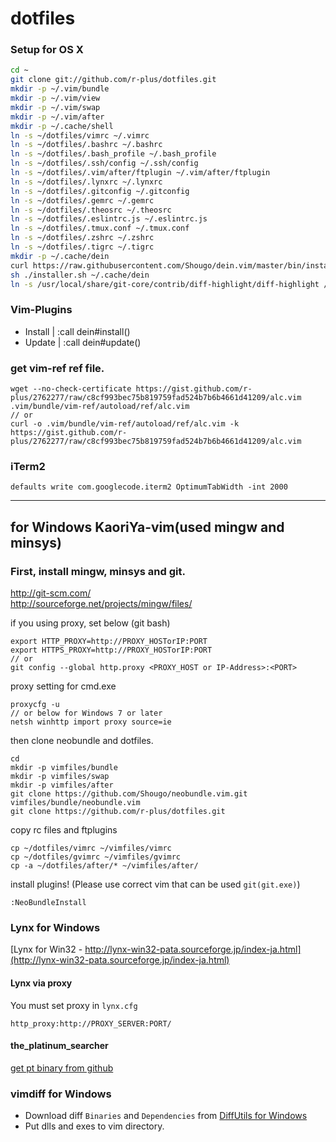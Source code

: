 # dotfiles

### Setup for OS X

```bash
cd ~
git clone git://github.com/r-plus/dotfiles.git
mkdir -p ~/.vim/bundle
mkdir -p ~/.vim/view
mkdir -p ~/.vim/swap
mkdir -p ~/.vim/after
mkdir -p ~/.cache/shell
ln -s ~/dotfiles/vimrc ~/.vimrc
ln -s ~/dotfiles/.bashrc ~/.bashrc
ln -s ~/dotfiles/.bash_profile ~/.bash_profile
ln -s ~/dotfiles/.ssh/config ~/.ssh/config
ln -s ~/dotfiles/.vim/after/ftplugin ~/.vim/after/ftplugin
ln -s ~/dotfiles/.lynxrc ~/.lynxrc
ln -s ~/dotfiles/.gitconfig ~/.gitconfig
ln -s ~/dotfiles/.gemrc ~/.gemrc
ln -s ~/dotfiles/.theosrc ~/.theosrc
ln -s ~/dotfiles/.eslintrc.js ~/.eslintrc.js
ln -s ~/dotfiles/.tmux.conf ~/.tmux.conf
ln -s ~/dotfiles/.zshrc ~/.zshrc
ln -s ~/dotfiles/.tigrc ~/.tigrc
mkdir -p ~/.cache/dein
curl https://raw.githubusercontent.com/Shougo/dein.vim/master/bin/installer.sh > installer.sh
sh ./installer.sh ~/.cache/dein
ln -s /usr/local/share/git-core/contrib/diff-highlight/diff-highlight /usr/local/bin/diff-highlight
```

### Vim-Plugins

* Install | :call dein#install()
* Update | :call dein#update()

### get vim-ref ref file.

    wget --no-check-certificate https://gist.github.com/r-plus/2762277/raw/c8cf993bec75b819759fad524b7b6b4661d41209/alc.vim .vim/bundle/vim-ref/autoload/ref/alc.vim
    // or
    curl -o .vim/bundle/vim-ref/autoload/ref/alc.vim -k https://gist.github.com/r-plus/2762277/raw/c8cf993bec75b819759fad524b7b6b4661d41209/alc.vim

### iTerm2

`defaults write com.googlecode.iterm2 OptimumTabWidth -int 2000`

-----
## for Windows KaoriYa-vim(used mingw and minsys)
### First, install mingw, minsys and git.
http://git-scm.com/    
http://sourceforge.net/projects/mingw/files/

if you using proxy, set below (git bash)

    export HTTP_PROXY=http://PROXY_HOSTorIP:PORT
    export HTTPS_PROXY=http://PROXY_HOSTorIP:PORT
    // or
    git config --global http.proxy <PROXY_HOST or IP-Address>:<PORT>

proxy setting for cmd.exe

    proxycfg -u
    // or below for Windows 7 or later
    netsh winhttp import proxy source=ie

then clone neobundle and dotfiles.

    cd
    mkdir -p vimfiles/bundle
    mkdir -p vimfiles/swap
    mkdir -p vimfiles/after
    git clone https://github.com/Shougo/neobundle.vim.git vimfiles/bundle/neobundle.vim
    git clone https://github.com/r-plus/dotfiles.git

copy rc files and ftplugins

    cp ~/dotfiles/vimrc ~/vimfiles/vimrc
    cp ~/dotfiles/gvimrc ~/vimfiles/gvimrc
    cp -a ~/dotfiles/after/* ~/vimfiles/after/

install plugins! (Please use correct vim that can be used `git(git.exe)`)

    :NeoBundleInstall

### Lynx for Windows
[Lynx for Win32 - http://lynx-win32-pata.sourceforge.jp/index-ja.html](http://lynx-win32-pata.sourceforge.jp/index-ja.html)

#### Lynx via proxy
You must set proxy in `lynx.cfg`

    http_proxy:http://PROXY_SERVER:PORT/

#### the_platinum_searcher
[get pt binary from github](https://github.com/monochromegane/the_platinum_searcher#user)

### vimdiff for Windows
* Download diff `Binaries` and `Dependencies` from [DiffUtils for Windows](http://gnuwin32.sourceforge.net/packages/diffutils.htm)
* Put dlls and exes to vim directory.
